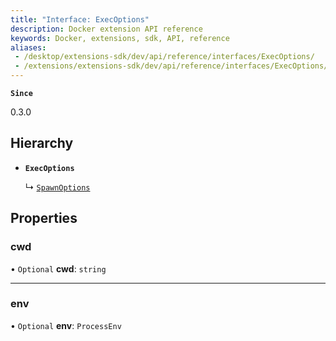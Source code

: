 ```yaml
---
title: "Interface: ExecOptions"
description: Docker extension API reference
keywords: Docker, extensions, sdk, API, reference
aliases:
 - /desktop/extensions-sdk/dev/api/reference/interfaces/ExecOptions/
 - /extensions/extensions-sdk/dev/api/reference/interfaces/ExecOptions/
---
```


**`Since`**

0.3.0

## Hierarchy

- **`ExecOptions`**

  ↳ [`SpawnOptions`](SpawnOptions.md)

## Properties

### cwd

• `Optional` **cwd**: `string`

___

### env

• `Optional` **env**: `ProcessEnv`
